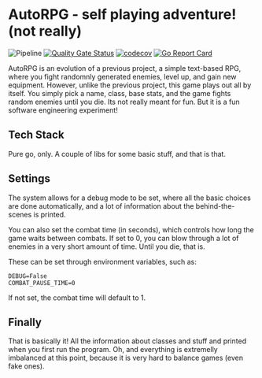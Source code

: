 # AutoRPG - self playing adventure! (not really)

![Pipeline](https://github.com/RafaelRochaS/autorpg/actions/workflows/main.yml/badge.svg)
[![Quality Gate Status](https://sonarcloud.io/api/project_badges/measure?project=RafaelRochaS_autorpg&metric=alert_status)](https://sonarcloud.io/summary/new_code?id=RafaelRochaS_autorpg)
[![codecov](https://codecov.io/github/RafaelRochaS/autorpg/branch/master/graph/badge.svg?token=U71WDNVELT)](https://codecov.io/github/RafaelRochaS/autorpg)
[![Go Report Card](https://goreportcard.com/badge/github.com/RafaelRochaS/autorpg)](https://goreportcard.com/report/github.com/RafaelRochaS/autorpg)

AutoRPG is an evolution of a previous project, a simple text-based RPG, where you fight randomnly generated enemies, level up, and gain new equipment. However, unlike the previous project, this game plays out all by itself. You simply pick a name, class, base stats, and the game fights random enemies until you die. Its not really meant for fun. But it is a fun software engineering experiment!


## Tech Stack

Pure go, only. A couple of libs for some basic stuff, and that is that.


## Settings

The system allows for a debug mode to be set, where all the basic choices are done automatically, and a lot of information about the behind-the-scenes is printed. 

You can also set the combat time (in seconds), which controls how long the game waits between combats. If set to 0, you can blow through a lot of enemies in a very short amount of time. Until you die, that is.

These can be set through environment variables, such as:


    DEBUG=False 
    COMBAT_PAUSE_TIME=0

If not set, the combat time will default to 1.


## Finally

That is basically it! All the information about classes and stuff and printed when you first run the program. Oh, and everything is extremelly imbalanced at this point, because it is very hard to balance games (even fake ones).

